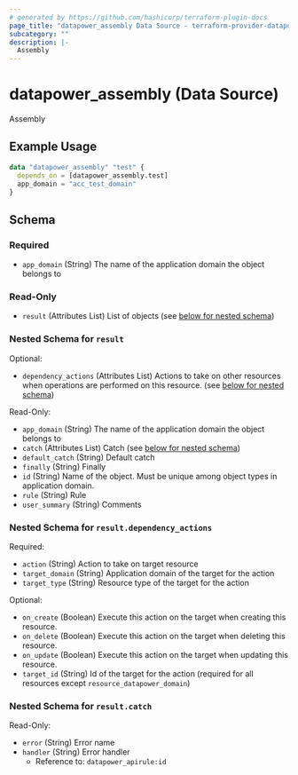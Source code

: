 ```yaml
---
# generated by https://github.com/hashicorp/terraform-plugin-docs
page_title: "datapower_assembly Data Source - terraform-provider-datapower"
subcategory: ""
description: |-
  Assembly
---
```


# datapower_assembly (Data Source)

Assembly

## Example Usage

```terraform
data "datapower_assembly" "test" {
  depends_on = [datapower_assembly.test]
  app_domain = "acc_test_domain"
}
```

<!-- schema generated by tfplugindocs -->
## Schema

### Required

- `app_domain` (String) The name of the application domain the object belongs to

### Read-Only

- `result` (Attributes List) List of objects (see [below for nested schema](#nestedatt--result))

<a id="nestedatt--result"></a>
### Nested Schema for `result`

Optional:

- `dependency_actions` (Attributes List) Actions to take on other resources when operations are performed on this resource. (see [below for nested schema](#nestedatt--result--dependency_actions))

Read-Only:

- `app_domain` (String) The name of the application domain the object belongs to
- `catch` (Attributes List) Catch (see [below for nested schema](#nestedatt--result--catch))
- `default_catch` (String) Default catch
- `finally` (String) Finally
- `id` (String) Name of the object. Must be unique among object types in application domain.
- `rule` (String) Rule
- `user_summary` (String) Comments

<a id="nestedatt--result--dependency_actions"></a>
### Nested Schema for `result.dependency_actions`

Required:

- `action` (String) Action to take on target resource
- `target_domain` (String) Application domain of the target for the action
- `target_type` (String) Resource type of the target for the action

Optional:

- `on_create` (Boolean) Execute this action on the target when creating this resource.
- `on_delete` (Boolean) Execute this action on the target when deleting this resource.
- `on_update` (Boolean) Execute this action on the target when updating this resource.
- `target_id` (String) Id of the target for the action (required for all resources except `resource_datapower_domain`)


<a id="nestedatt--result--catch"></a>
### Nested Schema for `result.catch`

Read-Only:

- `error` (String) Error name
- `handler` (String) Error handler
  - Reference to: `datapower_apirule:id`
